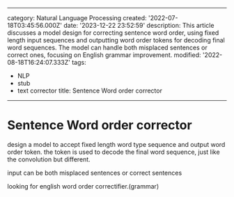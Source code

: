 ------
category: Natural Language Processing
created: '2022-07-18T03:45:56.000Z'
date: '2023-12-22 23:52:59'
description: This article discusses a model design for correcting sentence word order,
  using fixed length input sequences and outputting word order tokens for decoding
  final word sequences. The model can handle both misplaced sentences or correct ones,
  focusing on English grammar improvement.
modified: '2022-08-18T16:24:07.333Z'
tags:
- NLP
- stub
- text corrector
title: Sentence Word order corrector
------

# Sentence Word order corrector

design a model to accept fixed length word type sequence and output word order token. the token is used to decode the final word sequence, just like the convolution but different.

input can be both misplaced sentences or correct sentences

looking for english word order correctifier.(grammar)

